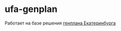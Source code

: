 # ufa-genplan

Работает на базе решения [генплана Екатеринбурга](https://github.com/a-chabin/ekaterinburg-plan)
